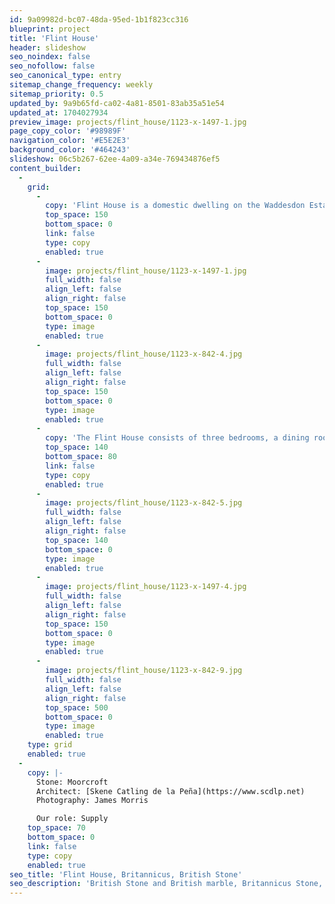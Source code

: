 ```yaml
---
id: 9a09982d-bc07-48da-95ed-1b1f823cc316
blueprint: project
title: 'Flint House'
header: slideshow
seo_noindex: false
seo_nofollow: false
seo_canonical_type: entry
sitemap_change_frequency: weekly
sitemap_priority: 0.5
updated_by: 9a9b65fd-ca02-4a81-8501-83ab35a51e54
updated_at: 1704027934
preview_image: projects/flint_house/1123-x-1497-1.jpg
page_copy_color: '#98989F'
navigation_color: '#E5E2E3'
background_color: '#464243'
slideshow: 06c5b267-62ee-4a09-a34e-769434876ef5
content_builder:
  -
    grid:
      -
        copy: 'Flint House is a domestic dwelling on the Waddesdon Estate, Buckinghamshire, England. It was commissioned by Jacob Rothschild, 4th Baron Rothschild, and completed in 2015, winning that year''s RIBA House of the Year Award.'
        top_space: 150
        bottom_space: 0
        link: false
        type: copy
        enabled: true
      -
        image: projects/flint_house/1123-x-1497-1.jpg
        full_width: false
        align_left: false
        align_right: false
        top_space: 150
        bottom_space: 0
        type: image
        enabled: true
      -
        image: projects/flint_house/1123-x-842-4.jpg
        full_width: false
        align_left: false
        align_right: false
        top_space: 150
        bottom_space: 0
        type: image
        enabled: true
      -
        copy: 'The Flint House consists of three bedrooms, a dining room, kitchen, library, and study, with a self-contained annex studio, of 465 and 115 sqm respectively. Britannicus Stone supplied the dark stone, Moorcroft, which was used throughout the main part of the house.'
        top_space: 140
        bottom_space: 80
        link: false
        type: copy
        enabled: true
      -
        image: projects/flint_house/1123-x-842-5.jpg
        full_width: false
        align_left: false
        align_right: false
        top_space: 140
        bottom_space: 0
        type: image
        enabled: true
      -
        image: projects/flint_house/1123-x-1497-4.jpg
        full_width: false
        align_left: false
        align_right: false
        top_space: 150
        bottom_space: 0
        type: image
        enabled: true
      -
        image: projects/flint_house/1123-x-842-9.jpg
        full_width: false
        align_left: false
        align_right: false
        top_space: 500
        bottom_space: 0
        type: image
        enabled: true
    type: grid
    enabled: true
  -
    copy: |-
      Stone: Moorcroft
      Architect: [Skene Catling de la Peña](https://www.scdlp.net)
      Photography: James Morris

      Our role: Supply
    top_space: 70
    bottom_space: 0
    link: false
    type: copy
    enabled: true
seo_title: 'Flint House, Britannicus, British Stone'
seo_description: 'British Stone and British marble, Britannicus Stone, The Shining Stones of Britain. British polished stone. Moorcroft, Moorcroft Stone.'
---
```

